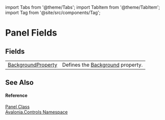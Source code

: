 import Tabs from '@theme/Tabs'; 
import TabItem from '@theme/TabItem'; 
import Tag from '@site/src/components/Tag'; 

# Panel Fields




## Fields
<table>
<tr>
<td><a href="F_Avalonia_Controls_Panel_BackgroundProperty">BackgroundProperty</a></td>
<td>Defines the <a href="P_Avalonia_Controls_Panel_Background">Background</a> property.</td>
</tr>
</table>

## See Also


#### Reference
<a href="T_Avalonia_Controls_Panel">Panel Class</a>  
<a href="N_Avalonia_Controls">Avalonia.Controls Namespace</a>  
